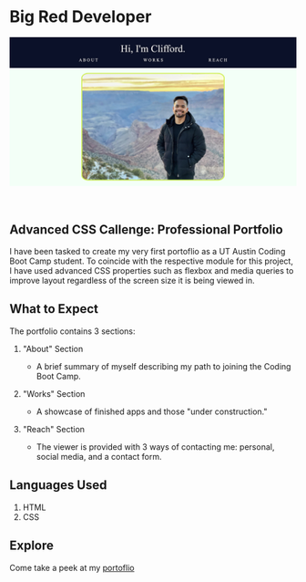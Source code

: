 # Big Red Developer

![Portfolio front page](/assets/images/portfolio.png)

</br>

## Advanced CSS Callenge: Professional Portfolio

I have been tasked to create my very first portoflio as a UT Austin Coding Boot Camp student. To coincide with the respective module for this project, I have used advanced CSS properties such as flexbox and media queries to improve layout regardless of the screen size it is being viewed in.

## What to Expect

The portfolio contains 3 sections:

1. "About" Section
    - A brief summary of myself describing my path to joining the Coding Boot Camp.

2. "Works" Section
    - A showcase of finished apps and those "under construction."

3. "Reach" Section
    - The viewer is provided with 3 ways of contacting me: personal, social media, and a contact form.

## Languages Used

1. HTML
2. CSS

## Explore

Come take a peek at my [portoflio](https://cliffybar.github.io/Big-Red-Developer/)